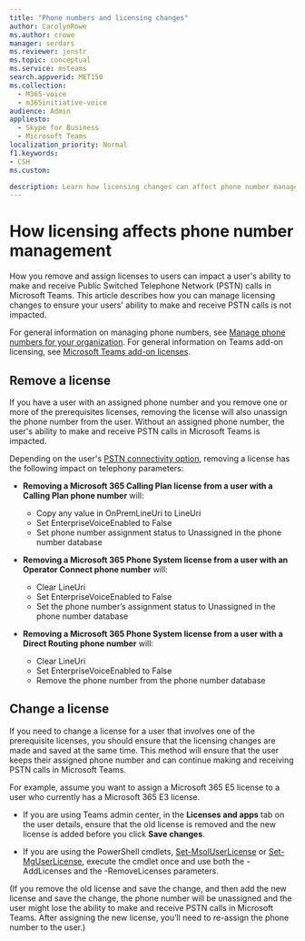 ```yaml
---
title: "Phone numbers and licensing changes"
author: CarolynRowe
ms.author: crowe
manager: serdars
ms.reviewer: jenstr
ms.topic: conceptual
ms.service: msteams
search.appverid: MET150
ms.collection: 
  - M365-voice
  - m365initiative-voice
audience: Admin
appliesto: 
  - Skype for Business
  - Microsoft Teams
localization_priority: Normal
f1.keywords:
- CSH
ms.custom: 

description: Learn how licensing changes can affect phone number management.
---
```


# How licensing affects phone number management

How you remove and assign licenses to users can impact a user's ability to make and receive Public Switched Telephone Network (PSTN) calls in Microsoft Teams. This article describes how you can manage licensing changes to ensure your users' ability to make and receive PSTN calls is not impacted.

For general information on managing phone numbers, see [Manage phone numbers for your organization](manage-phone-numbers-landing-page.md). For general information on Teams add-on licensing, see [Microsoft Teams add-on licenses](/teams-add-on-licensing/microsoft-teams-add-on-licensing.md).



## Remove a license

If you have a user with an assigned phone number and you remove one or more of the prerequisites licenses, removing the license will also unassign the phone number from the user. Without an assigned phone number, the user's ability to make and receive PSTN calls in Microsoft Teams is impacted.

Depending on the user's [PSTN connectivity option](pstn-connectivity.md), removing a license has the following impact on telephony parameters:

- **Removing a Microsoft 365 Calling Plan license from a user with a Calling Plan phone number** will:
  - Copy any value in OnPremLineUri to LineUri
  - Set EnterpriseVoiceEnabled to False
  - Set phone number assignment status to Unassigned in the phone number database


- **Removing a Microsoft 365 Phone System license from a user with an Operator Connect phone number** will:
  - Clear LineUri
  - Set EnterpriseVoiceEnabled to False
  - Set the phone number’s assignment status to Unassigned in the phone number database


- **Removing a Microsoft 365 Phone System license from a user with a Direct Routing phone number** will:
  - Clear LineUri
  - Set EnterpriseVoiceEnabled to False
  - Remove the phone number from the phone number database


## Change a license

If you need to change a license for a user that involves one of the prerequisite licenses, you should ensure that the licensing changes are made and saved at the same time. This method will ensure that the user keeps their assigned phone number and can continue making and receiving PSTN calls in Microsoft Teams. 

For example, assume you want to assign a Microsoft 365 E5 license to a user who currently has a Microsoft 365 E3 license. 

- If you are using Teams admin center, in the **Licenses and apps** tab on the user details, ensure that the old license is removed and the new license is added before you click **Save changes**. 

- If you are using the PowerShell cmdlets, [Set-MsolUserLicense](/powershell/module/msonline/set-msoluserlicense) or [Set-MgUserLicense](/powershell/module/microsoft.graph.users.actions/set-mguserlicense), execute the cmdlet once and use both the -AddLicenses and the -RemoveLicenses parameters.

(If you remove the old license and save the change, and then add the new license and save the change, the phone number will be unassigned and the user might lose the ability to make and receive PSTN calls in Microsoft Teams. After assigning the new license, you’ll need to re-assign the phone number to the user.)










